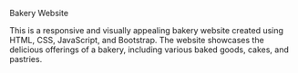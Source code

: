 Bakery Website

This is a responsive and visually appealing bakery website created using HTML, CSS, JavaScript, and Bootstrap. The website showcases the delicious offerings of a bakery, including various baked goods, cakes, and pastries.
